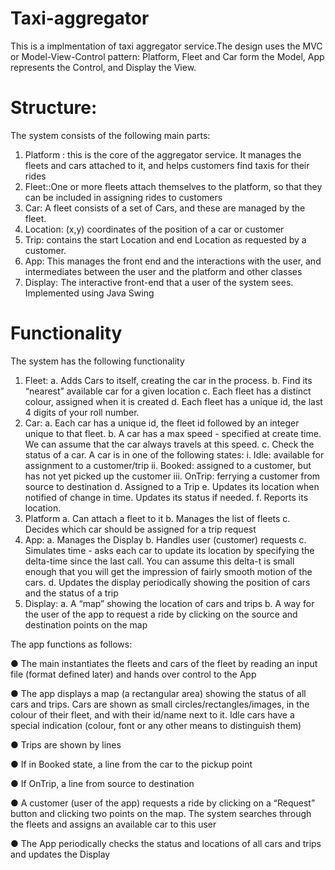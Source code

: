 # Taxi-aggregator
This is a implmentation of taxi aggregator service.The design uses the MVC or Model-View-Control pattern: Platform, Fleet and Car form the Model, App represents the Control, and Display the View.

# Structure:
The system consists of the following main parts:
1. Platform : this is the core of the aggregator service. It manages the fleets and cars
attached to it, and helps customers find taxis for their rides
2. Fleet::One or more fleets attach themselves to the platform, so that they can be included
in assigning rides to customers
3. Car: A fleet consists of a set of Cars, and these are managed by the fleet.
4. Location: (x,y) coordinates of the position of a car or customer
5. Trip: contains the start Location and end Location as requested by a customer.
6. App: This manages the front end and the interactions with the user, and intermediates
between the user and the platform and other classes
7. Display: The interactive front-end that a user of the system sees. Implemented using
Java Swing
# Functionality
The system has the following functionality
1. Fleet:
a. Adds Cars to itself, creating the car in the process.
b. Find its “nearest” available car for a given location
c. Each fleet has a distinct colour, assigned when it is created
d. Each fleet has a unique id, the last 4 digits of your roll number.
2. Car:
a. Each car has a unique id, the fleet id followed by an integer unique to that fleet.
b. A car has a max speed - specified at create time. We can assume that the car
always travels at this speed.
c. Check the status of a car. A car is in one of the following states:
i. Idle: available for assignment to a customer/trip
ii. Booked: assigned to a customer, but has not yet picked up the customer
iii. OnTrip: ferrying a customer from source to destination
d. Assigned to a Trip
e. Updates its location when notified of change in time. Updates its status if needed.
f. Reports its location.
3. Platform
a. Can attach a fleet to it
b. Manages the list of fleets
c. Decides which car should be assigned for a trip request
4. App:
a. Manages the Display
b. Handles user (customer) requests
c. Simulates time - asks each car to update its location by specifying the delta-time
since the last call. You can assume this delta-t is small enough that you will get
the impression of fairly smooth motion of the cars.
d. Updates the display periodically showing the position of cars and the status of a
trip
5. Display:
a. A “map” showing the location of cars and trips
b. A way for the user of the app to request a ride by clicking on the source and
destination points on the map

The app functions as follows:

● The main instantiates the fleets and cars of the fleet by reading an input file (format
defined later) and hands over control to the App

● The app displays a map (a rectangular area) showing the status of all cars and trips.
Cars are shown as small circles/rectangles/images, in the colour of their fleet, and with
their id/name next to it. Idle cars have a special indication (colour, font or any other
means to distinguish them)

● Trips are shown by lines

● If in Booked state, a line from the car to the pickup point

● If OnTrip, a line from source to destination

● A customer (user of the app) requests a ride by clicking on a “Request” button and
clicking two points on the map. The system searches through the fleets and assigns an
available car to this user

● The App periodically checks the status and locations of all cars and trips and updates
the Display

